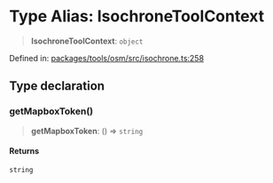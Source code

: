 # Type Alias: IsochroneToolContext

> **IsochroneToolContext**: `object`

Defined in: [packages/tools/osm/src/isochrone.ts:258](https://github.com/GeoDaCenter/openassistant/blob/37d127dc7a76d6b5cf9de906c055e4c904e3dfed/packages/tools/osm/src/isochrone.ts#L258)

## Type declaration

### getMapboxToken()

> **getMapboxToken**: () => `string`

#### Returns

`string`

